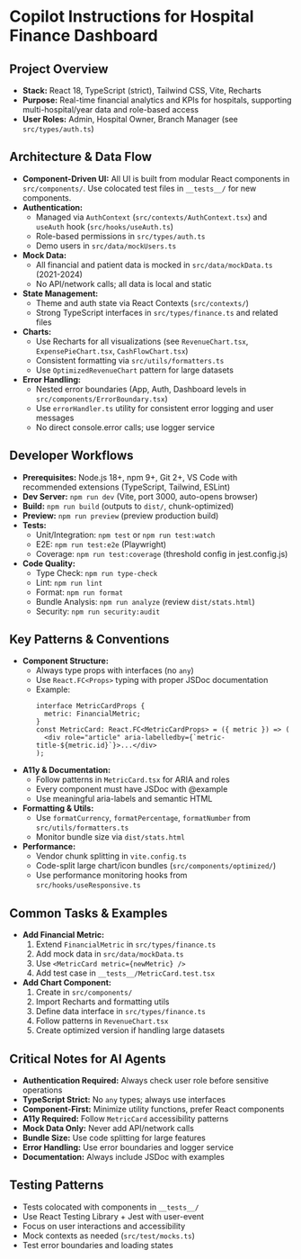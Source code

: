 # Copilot Instructions for Hospital Finance Dashboard

## Project Overview
- **Stack:** React 18, TypeScript (strict), Tailwind CSS, Vite, Recharts
- **Purpose:** Real-time financial analytics and KPIs for hospitals, supporting multi-hospital/year data and role-based access
- **User Roles:** Admin, Hospital Owner, Branch Manager (see `src/types/auth.ts`)

## Architecture & Data Flow
- **Component-Driven UI:** All UI is built from modular React components in `src/components/`. Use colocated test files in `__tests__/` for new components.
- **Authentication:**
  - Managed via `AuthContext` (`src/contexts/AuthContext.tsx`) and `useAuth` hook (`src/hooks/useAuth.ts`)
  - Role-based permissions in `src/types/auth.ts`
  - Demo users in `src/data/mockUsers.ts`
- **Mock Data:**
  - All financial and patient data is mocked in `src/data/mockData.ts` (2021-2024)
  - No API/network calls; all data is local and static
- **State Management:**
  - Theme and auth state via React Contexts (`src/contexts/`)
  - Strong TypeScript interfaces in `src/types/finance.ts` and related files
- **Charts:**
  - Use Recharts for all visualizations (see `RevenueChart.tsx`, `ExpensePieChart.tsx`, `CashFlowChart.tsx`)
  - Consistent formatting via `src/utils/formatters.ts`
  - Use `OptimizedRevenueChart` pattern for large datasets
- **Error Handling:**
  - Nested error boundaries (App, Auth, Dashboard levels in `src/components/ErrorBoundary.tsx`)
  - Use `errorHandler.ts` utility for consistent error logging and user messages 
  - No direct console.error calls; use logger service

## Developer Workflows
- **Prerequisites:** Node.js 18+, npm 9+, Git 2+, VS Code with recommended extensions (TypeScript, Tailwind, ESLint)
- **Dev Server:** `npm run dev` (Vite, port 3000, auto-opens browser)
- **Build:** `npm run build` (outputs to `dist/`, chunk-optimized)
- **Preview:** `npm run preview` (preview production build)
- **Tests:** 
  - Unit/Integration: `npm test` or `npm run test:watch` 
  - E2E: `npm run test:e2e` (Playwright)
  - Coverage: `npm run test:coverage` (threshold config in jest.config.js)
- **Code Quality:**
  - Type Check: `npm run type-check`
  - Lint: `npm run lint`
  - Format: `npm run format`
  - Bundle Analysis: `npm run analyze` (review `dist/stats.html`)
  - Security: `npm run security:audit`

## Key Patterns & Conventions
- **Component Structure:**
  - Always type props with interfaces (no `any`)
  - Use `React.FC<Props>` typing with proper JSDoc documentation
  - Example:
    ```tsx
    interface MetricCardProps {
      metric: FinancialMetric;
    }
    const MetricCard: React.FC<MetricCardProps> = ({ metric }) => (
      <div role="article" aria-labelledby={`metric-title-${metric.id}`}>...</div>
    );
    ```
- **A11y & Documentation:**
  - Follow patterns in `MetricCard.tsx` for ARIA and roles
  - Every component must have JSDoc with @example
  - Use meaningful aria-labels and semantic HTML
- **Formatting & Utils:**
  - Use `formatCurrency`, `formatPercentage`, `formatNumber` from `src/utils/formatters.ts`
  - Monitor bundle size via `dist/stats.html`
- **Performance:**
  - Vendor chunk splitting in `vite.config.ts`
  - Code-split large chart/icon bundles (`src/components/optimized/`)
  - Use performance monitoring hooks from `src/hooks/useResponsive.ts`

## Common Tasks & Examples
- **Add Financial Metric:**
  1. Extend `FinancialMetric` in `src/types/finance.ts`
  2. Add mock data in `src/data/mockData.ts`
  3. Use `<MetricCard metric={newMetric} />`
  4. Add test case in `__tests__/MetricCard.test.tsx`
- **Add Chart Component:**
  1. Create in `src/components/`
  2. Import Recharts and formatting utils
  3. Define data interface in `src/types/finance.ts`
  4. Follow patterns in `RevenueChart.tsx`
  5. Create optimized version if handling large datasets

## Critical Notes for AI Agents
- **Authentication Required:** Always check user role before sensitive operations
- **TypeScript Strict:** No `any` types; always use interfaces
- **Component-First:** Minimize utility functions, prefer React components
- **A11y Required:** Follow `MetricCard` accessibility patterns
- **Mock Data Only:** Never add API/network calls
- **Bundle Size:** Use code splitting for large features
- **Error Handling:** Use error boundaries and logger service
- **Documentation:** Always include JSDoc with examples

## Testing Patterns
- Tests colocated with components in `__tests__/`
- Use React Testing Library + Jest with user-event
- Focus on user interactions and accessibility
- Mock contexts as needed (`src/test/mocks.ts`)
- Test error boundaries and loading states
